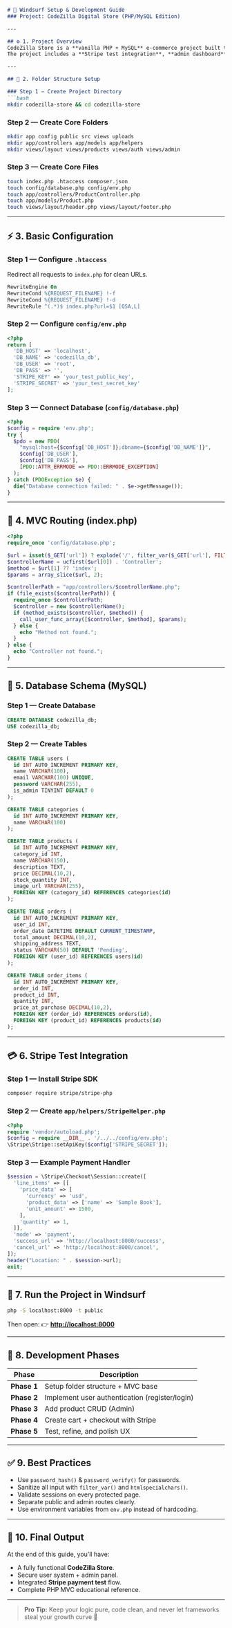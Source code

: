 ````markdown
# 🧭 Windsurf Setup & Development Guide  
### Project: CodeZilla Digital Store (PHP/MySQL Edition)

---

## ⚙️ 1. Project Overview
CodeZilla Store is a **vanilla PHP + MySQL** e-commerce project built to teach **Full-Stack fundamentals** using a **manual MVC pattern**.  
The project includes a **Stripe test integration**, **admin dashboard**, and **user storefront**.

---

## 🧩 2. Folder Structure Setup

### Step 1 — Create Project Directory
```bash
mkdir codezilla-store && cd codezilla-store
````

### Step 2 — Create Core Folders

```bash
mkdir app config public src views uploads
mkdir app/controllers app/models app/helpers
mkdir views/layout views/products views/auth views/admin
```

### Step 3 — Create Core Files

```bash
touch index.php .htaccess composer.json
touch config/database.php config/env.php
touch app/controllers/ProductController.php
touch app/models/Product.php
touch views/layout/header.php views/layout/footer.php
```

---

## ⚡ 3. Basic Configuration

### Step 1 — Configure `.htaccess`

Redirect all requests to `index.php` for clean URLs.

```apache
RewriteEngine On
RewriteCond %{REQUEST_FILENAME} !-f
RewriteCond %{REQUEST_FILENAME} !-d
RewriteRule ^(.*)$ index.php?url=$1 [QSA,L]
```

### Step 2 — Configure `config/env.php`

```php
<?php
return [
  'DB_HOST' => 'localhost',
  'DB_NAME' => 'codezilla_db',
  'DB_USER' => 'root',
  'DB_PASS' => '',
  'STRIPE_KEY' => 'your_test_public_key',
  'STRIPE_SECRET' => 'your_test_secret_key'
];
```

### Step 3 — Connect Database (`config/database.php`)

```php
<?php
$config = require 'env.php';
try {
  $pdo = new PDO(
    "mysql:host={$config['DB_HOST']};dbname={$config['DB_NAME']}",
    $config['DB_USER'],
    $config['DB_PASS'],
    [PDO::ATTR_ERRMODE => PDO::ERRMODE_EXCEPTION]
  );
} catch (PDOException $e) {
  die("Database connection failed: " . $e->getMessage());
}
```

---

## 🧠 4. MVC Routing (index.php)

```php
<?php
require_once 'config/database.php';

$url = isset($_GET['url']) ? explode('/', filter_var($_GET['url'], FILTER_SANITIZE_URL)) : ['home'];
$controllerName = ucfirst($url[0]) . 'Controller';
$method = $url[1] ?? 'index';
$params = array_slice($url, 2);

$controllerPath = "app/controllers/$controllerName.php";
if (file_exists($controllerPath)) {
  require_once $controllerPath;
  $controller = new $controllerName();
  if (method_exists($controller, $method)) {
    call_user_func_array([$controller, $method], $params);
  } else {
    echo "Method not found.";
  }
} else {
  echo "Controller not found.";
}
```

---

## 💾 5. Database Schema (MySQL)

### Step 1 — Create Database

```sql
CREATE DATABASE codezilla_db;
USE codezilla_db;
```

### Step 2 — Create Tables

```sql
CREATE TABLE users (
  id INT AUTO_INCREMENT PRIMARY KEY,
  name VARCHAR(100),
  email VARCHAR(100) UNIQUE,
  password VARCHAR(255),
  is_admin TINYINT DEFAULT 0
);

CREATE TABLE categories (
  id INT AUTO_INCREMENT PRIMARY KEY,
  name VARCHAR(100)
);

CREATE TABLE products (
  id INT AUTO_INCREMENT PRIMARY KEY,
  category_id INT,
  name VARCHAR(150),
  description TEXT,
  price DECIMAL(10,2),
  stock_quantity INT,
  image_url VARCHAR(255),
  FOREIGN KEY (category_id) REFERENCES categories(id)
);

CREATE TABLE orders (
  id INT AUTO_INCREMENT PRIMARY KEY,
  user_id INT,
  order_date DATETIME DEFAULT CURRENT_TIMESTAMP,
  total_amount DECIMAL(10,2),
  shipping_address TEXT,
  status VARCHAR(50) DEFAULT 'Pending',
  FOREIGN KEY (user_id) REFERENCES users(id)
);

CREATE TABLE order_items (
  id INT AUTO_INCREMENT PRIMARY KEY,
  order_id INT,
  product_id INT,
  quantity INT,
  price_at_purchase DECIMAL(10,2),
  FOREIGN KEY (order_id) REFERENCES orders(id),
  FOREIGN KEY (product_id) REFERENCES products(id)
);
```

---

## 💳 6. Stripe Test Integration

### Step 1 — Install Stripe SDK

```bash
composer require stripe/stripe-php
```

### Step 2 — Create `app/helpers/StripeHelper.php`

```php
<?php
require 'vendor/autoload.php';
$config = require __DIR__ . '/../../config/env.php';
\Stripe\Stripe::setApiKey($config['STRIPE_SECRET']);
```

### Step 3 — Example Payment Handler

```php
$session = \Stripe\Checkout\Session::create([
  'line_items' => [[
    'price_data' => [
      'currency' => 'usd',
      'product_data' => ['name' => 'Sample Book'],
      'unit_amount' => 1500,
    ],
    'quantity' => 1,
  ]],
  'mode' => 'payment',
  'success_url' => 'http://localhost:8000/success',
  'cancel_url' => 'http://localhost:8000/cancel',
]);
header("Location: " . $session->url);
exit;
```

---

## 🧭 7. Run the Project in Windsurf

```bash
php -S localhost:8000 -t public
```

Then open:
👉 **[http://localhost:8000](http://localhost:8000)**

---

## 🧱 8. Development Phases

| Phase       | Description                                    |
| ----------- | ---------------------------------------------- |
| **Phase 1** | Setup folder structure + MVC base              |
| **Phase 2** | Implement user authentication (register/login) |
| **Phase 3** | Add product CRUD (Admin)                       |
| **Phase 4** | Create cart + checkout with Stripe             |
| **Phase 5** | Test, refine, and polish UX                    |

---

## ✅ 9. Best Practices

* Use `password_hash()` & `password_verify()` for passwords.
* Sanitize all input with `filter_var()` and `htmlspecialchars()`.
* Validate sessions on every protected page.
* Separate public and admin routes clearly.
* Use environment variables from `env.php` instead of hardcoding.

---

## 🏁 10. Final Output

At the end of this guide, you’ll have:

* A fully functional **CodeZilla Store**.
* Secure user system + admin panel.
* Integrated **Stripe payment test** flow.
* Complete PHP MVC educational reference.

---

> **Pro Tip:** Keep your logic pure, code clean, and never let frameworks steal your growth curve 🚀

```
```
